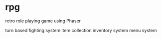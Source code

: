 # rpg
retro role playing game using Phaser

turn based fighting system
item collection
inventory system
menu system
